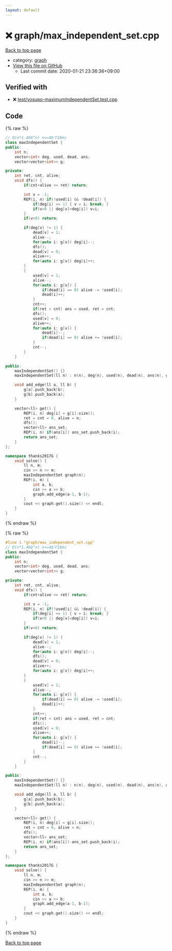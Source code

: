 ```yaml
---
layout: default
---
```


<!-- mathjax config similar to math.stackexchange -->
<script type="text/javascript" async
  src="https://cdnjs.cloudflare.com/ajax/libs/mathjax/2.7.5/MathJax.js?config=TeX-MML-AM_CHTML">
</script>
<script type="text/x-mathjax-config">
  MathJax.Hub.Config({
    TeX: { equationNumbers: { autoNumber: "AMS" }},
    tex2jax: {
      inlineMath: [ ['$','$'] ],
      processEscapes: true
    },
    "HTML-CSS": { matchFontHeight: false },
    displayAlign: "left",
    displayIndent: "2em"
  });
</script>

<script type="text/javascript" src="https://cdnjs.cloudflare.com/ajax/libs/jquery/3.4.1/jquery.min.js"></script>
<script src="https://cdn.jsdelivr.net/npm/jquery-balloon-js@1.1.2/jquery.balloon.min.js" integrity="sha256-ZEYs9VrgAeNuPvs15E39OsyOJaIkXEEt10fzxJ20+2I=" crossorigin="anonymous"></script>
<script type="text/javascript" src="../../assets/js/copy-button.js"></script>
<link rel="stylesheet" href="../../assets/css/copy-button.css" />


# :x: graph/max_independent_set.cpp

<a href="../../index.html">Back to top page</a>

* category: <a href="../../index.html#f8b0b924ebd7046dbfa85a856e4682c8">graph</a>
* <a href="{{ site.github.repository_url }}/blob/master/graph/max_independent_set.cpp">View this file on GitHub</a>
    - Last commit date: 2020-01-21 23:36:36+09:00




## Verified with

* :x: <a href="../../verify/test/yosupo-maximumIndependentSet.test.cpp.html">test/yosupo-maximumIndependentSet.test.cpp</a>


## Code

<a id="unbundled"></a>
{% raw %}
```cpp
// O(n*1.466^n) n<=40で16ms
class maxIndependentSet {
public:
    int n;
    vector<int> deg, used, dead, ans;
    vector<vector<int>> g;

private:
    int ret, cnt, alive;
    void dfs() {
        if(cnt+alive <= ret) return;

        int v = -1;
        REP(i, n) if(!used[i] && !dead[i]) {
            if(deg[i] <= 1) { v = i; break; }
            if(v<0 || deg[v]<deg[i]) v=i;
        }
        if(v<0) return;

        if(deg[v] != 1) {
            dead[v] = 1;
            alive--;
            for(auto i: g[v]) deg[i]--;
            dfs();
            dead[v] = 0;
            alive++;
            for(auto i: g[v]) deg[i]++;
        }
        {
            used[v] = 1;
            alive--;
            for(auto i: g[v]) {
                if(dead[i] == 0) alive -= !used[i];
                dead[i]++;
            }
            cnt++;
            if(ret < cnt) ans = used, ret = cnt;
            dfs();
            used[v] = 0;
            alive++;
            for(auto i: g[v]) {
                dead[i]--;
                if(dead[i] == 0) alive += !used[i];
            }
            cnt--;
        }
    }

public:
    maxIndependentSet() {}
    maxIndependentSet(ll n) : n(n), deg(n), used(n), dead(n), ans(n), g(n) {}

    void add_edge(ll a, ll b) {
        g[a].push_back(b);
        g[b].push_back(a);
    }

    vector<ll> get() {
        REP(i, n) deg[i] = g[i].size();
        ret = cnt = 0, alive = n;
        dfs();
        vector<ll> ans_set;
        REP(i, n) if(ans[i]) ans_set.push_back(i);
        return ans_set;
    }
};

namespace thanks2017G {
    void solve() {
        ll n, m;
        cin >> n >> m;
        maxIndependentSet graph(n);
        REP(i, m) {
            int a, b;
            cin >> a >> b;
            graph.add_edge(a-1, b-1);
        }
        cout << graph.get().size() << endl;
    }
}
```
{% endraw %}

<a id="bundled"></a>
{% raw %}
```cpp
#line 1 "graph/max_independent_set.cpp"
// O(n*1.466^n) n<=40で16ms
class maxIndependentSet {
public:
    int n;
    vector<int> deg, used, dead, ans;
    vector<vector<int>> g;

private:
    int ret, cnt, alive;
    void dfs() {
        if(cnt+alive <= ret) return;

        int v = -1;
        REP(i, n) if(!used[i] && !dead[i]) {
            if(deg[i] <= 1) { v = i; break; }
            if(v<0 || deg[v]<deg[i]) v=i;
        }
        if(v<0) return;

        if(deg[v] != 1) {
            dead[v] = 1;
            alive--;
            for(auto i: g[v]) deg[i]--;
            dfs();
            dead[v] = 0;
            alive++;
            for(auto i: g[v]) deg[i]++;
        }
        {
            used[v] = 1;
            alive--;
            for(auto i: g[v]) {
                if(dead[i] == 0) alive -= !used[i];
                dead[i]++;
            }
            cnt++;
            if(ret < cnt) ans = used, ret = cnt;
            dfs();
            used[v] = 0;
            alive++;
            for(auto i: g[v]) {
                dead[i]--;
                if(dead[i] == 0) alive += !used[i];
            }
            cnt--;
        }
    }

public:
    maxIndependentSet() {}
    maxIndependentSet(ll n) : n(n), deg(n), used(n), dead(n), ans(n), g(n) {}

    void add_edge(ll a, ll b) {
        g[a].push_back(b);
        g[b].push_back(a);
    }

    vector<ll> get() {
        REP(i, n) deg[i] = g[i].size();
        ret = cnt = 0, alive = n;
        dfs();
        vector<ll> ans_set;
        REP(i, n) if(ans[i]) ans_set.push_back(i);
        return ans_set;
    }
};

namespace thanks2017G {
    void solve() {
        ll n, m;
        cin >> n >> m;
        maxIndependentSet graph(n);
        REP(i, m) {
            int a, b;
            cin >> a >> b;
            graph.add_edge(a-1, b-1);
        }
        cout << graph.get().size() << endl;
    }
}
```
{% endraw %}

<a href="../../index.html">Back to top page</a>

